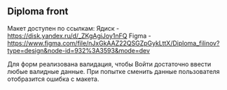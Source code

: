 ## Diploma front

Макет доступен по ссылкам:
Ядиск - https://disk.yandex.ru/d/_ZKgAgiJoy1nFQ
Figma - https://www.figma.com/file/nJxGkAAZ22QSGZpGykLttX/Diploma_filinov?type=design&node-id=932%3A3593&mode=dev

Для форм реализована валидация, чтобы Войти достаточно ввести любые валидные данные.
При попытке сменить данные пользователя отобразится ошибка с макета.
